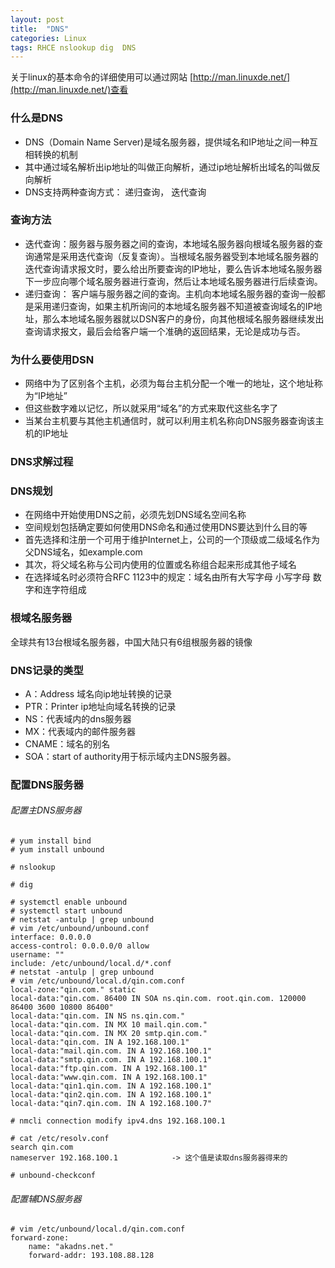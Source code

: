 ```yaml
---
layout: post
title:  "DNS"
categories: Linux
tags: RHCE nslookup dig  DNS
---
```


关于linux的基本命令的详细使用可以通过网站 [http://man.linuxde.net/](http://man.linuxde.net/)查看


### 什么是DNS

*    DNS（Domain Name Server)是域名服务器，提供域名和IP地址之间一种互相转换的机制
*    其中通过域名解析出ip地址的叫做正向解析，通过ip地址解析出域名的叫做反向解析
*    DNS支持两种查询方式： 递归查询， 迭代查询

### 查询方法

*    迭代查询：服务器与服务器之间的查询，本地域名服务器向根域名服务器的查询通常是采用迭代查询（反复查询）。当根域名服务器受到本地域名服务器的迭代查询请求报文时，要么给出所要查询的IP地址，要么告诉本地域名服务器下一步应向哪个域名服务器进行查询，然后让本地域名服务器进行后续查询。
*    递归查询： 客户端与服务器之间的查询。主机向本地域名服务器的查询一般都是采用递归查询，如果主机所询问的本地域名服务器不知道被查询域名的IP地址，那么本地域名服务器就以DSN客户的身份，向其他根域名服务器继续发出查询请求报文，最后会给客户端一个准确的返回结果，无论是成功与否。


### 为什么要使用DSN

*    网络中为了区别各个主机，必须为每台主机分配一个唯一的地址，这个地址称为“IP地址”
*    但这些数字难以记忆，所以就采用“域名”的方式来取代这些名字了
*    当某台主机要与其他主机通信时，就可以利用主机名称向DNS服务器查询该主机的IP地址


### DNS求解过程


### DNS规划

*    在网络中开始使用DNS之前，必须先划DNS域名空间名称
*    空间规划包括确定要如何使用DNS命名和通过使用DNS要达到什么目的等
*    首先选择和注册一个可用于维护Internet上，公司的一个顶级或二级域名作为父DNS域名，如example.com
*    其次，将父域名称与公司内使用的位置或名称组合起来形成其他子域名
*    在选择域名时必须符合RFC 1123中的规定：域名由所有大写字母 小写字母 数字和连字符组成


### 根域名服务器

全球共有13台根域名服务器，中国大陆只有6组根服务器的镜像


### DNS记录的类型
  
*    A：Address 域名向ip地址转换的记录
*    PTR：Printer ip地址向域名转换的记录 
*    NS：代表域内的dns服务器 
*    MX：代表域内的邮件服务器 
*    CNAME：域名的别名 
*    SOA：start of authority用于标示域内主DNS服务器。

### 配置DNS服务器

###### 配置主DNS服务器

```
# yum install bind
# yum install unbound

# nslookup

# dig

# systemctl enable unbound
# systemctl start unbound
# netstat -antulp | grep unbound
# vim /etc/unbound/unbound.conf
interface: 0.0.0.0
access-control: 0.0.0.0/0 allow
username: ""
include: /etc/unbound/local.d/*.conf
# netstat -antulp | grep unbound
# vim /etc/unbound/local.d/qin.com.conf
local-zone:"qin.com." static
local-data:"qin.com. 86400 IN SOA ns.qin.com. root.qin.com. 120000 86400 3600 10800 86400"
local-data:"qin.com. IN NS ns.qin.com."
local-data:"qin.com. IN MX 10 mail.qin.com."
local-data:"qin.com. IN MX 20 smtp.qin.com."
local-data:"qin.com. IN A 192.168.100.1"
local-data:"mail.qin.com. IN A 192.168.100.1"
local-data:"smtp.qin.com. IN A 192.168.100.1"
local-data:"ftp.qin.com. IN A 192.168.100.1"
local-data:"www.qin.com. IN A 192.168.100.1"
local-data:"qin1.qin.com. IN A 192.168.100.1"
local-data:"qin2.qin.com. IN A 192.168.100.1"
local-data:"qin7.qin.com. IN A 192.168.100.7"

# nmcli connection modify ipv4.dns 192.168.100.1

# cat /etc/resolv.conf
search qin.com
nameserver 192.168.100.1            -> 这个值是读取dns服务器得来的

# unbound-checkconf

```

###### 配置辅DNS服务器

```
# vim /etc/unbound/local.d/qin.com.conf
forward-zone:
    name: "akadns.net."
    forward-addr: 193.108.88.128
```

